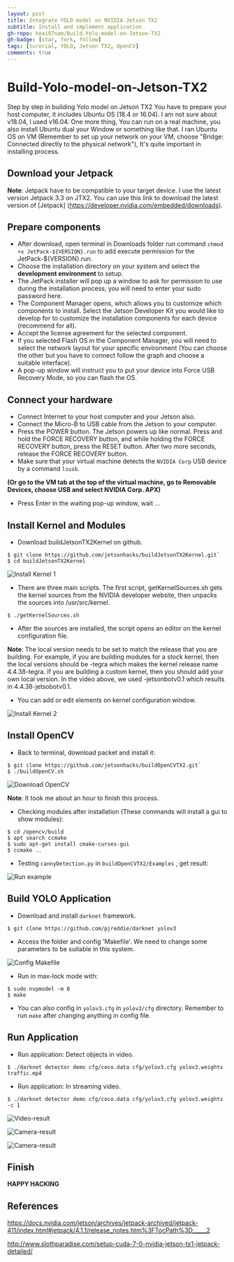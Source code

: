 ```yaml
---
layout: post
title: Integrate YOLO model on NVIDIA Jetson TX2
subtitle: Install and implement application
gh-repo: hoai97nam/Build-Yolo-model-on-Jetson-TX2
gh-badge: [star, fork, follow]
tags: [turorial, YOLO, Jetson TX2, OpenCV]
comments: true
---
```

# Build-Yolo-model-on-Jetson-TX2
Step by step in building Yolo model on Jetson TX2
You have to prepare your host computer, it includes Ubuntu OS (18.4 or 16.04). I am not sure about v18.04, I used v16.04. One more thing, You can run on a real machine, you also install Ubuntu dual your Window or something like that. I ran Ubuntu OS on VM (Remember to set up your network on your VM, choose "Bridge: Connected directly to the physical network"), It's quite important in installing process.
## Download your Jetpack
**Note**: Jetpack have to be compatible to your target device. I use the latest version Jetpack 3.3 on JTX2.
You can use this link to download the latest version of [Jetpack] (https://developer.nvidia.com/embedded/downloads).
## Prepare components
- After download, open terminal in Downloads folder run command `chmod +x JetPack-${VERSION}.run` to add execute permission for the JetPack-${VERSION}.run.
- Choose the installation directory on your system and select the **development environment** to setup.
- The JetPack installer will pop up a window to ask for permission to use during the installation process; you will need to enter your sudo password here.
- The Component Manager opens, which allows you to customize which components to install. Select the Jetson Developer Kit you would like to develop for to customize the installation components for each device (recommend for all).
- Accept the license agreement for the selected component.
- If you selected Flash OS in the Component Manager, you will need to select the network layout for your specific environment (You can choose the other but you have to connect follow the graph and choose a suitable interface).
- A pop-up window will instruct you to put your device into Force USB Recovery Mode, so you can flash the OS.
## Connect your hardware
- Connect Internet to your host computer and your Jetson also.
- Connect the Micro-B to USB cable from the Jetson to your computer.
- Press the POWER button. The Jetson powers up like normal. Press and hold the FORCE RECOVERY button, and while holding the FORCE RECOVERY button, press the RESET button. After two more seconds, release the FORCE RECOVERY button.
- Make sure that your virtual machine detects the `NVIDIA Corp` USB device by a command `lsusb`.

__(Or go to the VM tab at the top of the virtual machine, go to Removable Devices, choose USB and select NVIDIA Corp. APX)__
- Press Enter in the waiting pop-up window, wait ...

## Install Kernel and Modules
- Download buildJetsonTX2Kernel on github.
```
$ git clone https://github.com/jetsonhacks/buildJetsonTX2Kernel.git`
$ cd buildJetsonTX2Kernel
```

![Install Kernel 1](/img/ker1.png)

- There are three main scripts. The first script, getKernelSources.sh gets the kernel sources from the NVIDIA developer website, then unpacks the sources into /usr/src/kernel.

```
$ ./getKernelSources.sh
```
- After the sources are installed, the script opens an editor on the kernel configuration file.

**Note**: The local version needs to be set to match the release that you are building. For example, if you are building modules for a stock kernel, then the local versions should be -tegra which makes the kernel release name 4.4.38-tegra. If you are building a custom kernel, then you should add your own local version. In the video above, we used -jetsonbotv0.1 which results in 4.4.38-jetsobotv0.1.

- You can add or edit elements on kernel configuration window.

![Install Kernel 2](/img/ker2.png)

## Install OpenCV

- Back to terminal, download packet and install it:

```
$ git clone https://github.com/jetsonhacks/buildOpenCVTX2.git`
$ ./buildOpenCV.sh
```

![Download OpenCV](/img/cv4.png)

**Note**: It took me about an hour to finish this process. 

- Checking modules after installation (These commands will install a gui to show modules):

```
$ cd /opencv/build
$ apt search ccmake
$ sudo apt-get install cmake-curses-gui
$ ccmake ..
```

- Testing `cannyDetection.py` in `buildOpenCVTX2/Examples` , get result:

![Run example](/img/cv7.png)

## Build YOLO Application

- Download and install `darknet` framework.

```
$ git clone https://github.com/pjreddie/darknet yolov3
```

- Access the folder and config 'Makefile'. We need to change some parameters to be suitable in this system.

![Config Makefile](/img/y4.png)


- Run in max-lock mode with:

```
$ sudo nvpmodel -m 0
$ make
```

- You can also config in `yolov3.cfg` in `yolov3/cfg` directory. Remember to run `make` after changing anything in config file.

## Run Application

- Run application: Detect objects in video.

```
$ ./darknet detector demo cfg/coco.data cfg/yolov3.cfg yolov3.weights traffic.mp4
```
- Run application: In streaming video.

```
$ ./darknet detector demo cfg/coco.data cfg/yolov3.cfg yolov3.weights -c 1
```

![Video-result](/img/y2.png)

![Camera-result](/img/r2.png)

![Camera-result](/img/r3.png)

## Finish

**HAPPY HACKING**

## References
https://docs.nvidia.com/jetson/archives/jetpack-archived/jetpack-411/index.html#jetpack/4.1.1/release_notes.htm%3FTocPath%3D_____2

http://www.slothparadise.com/setup-cuda-7-0-nvidia-jetson-tx1-jetpack-detailed/


